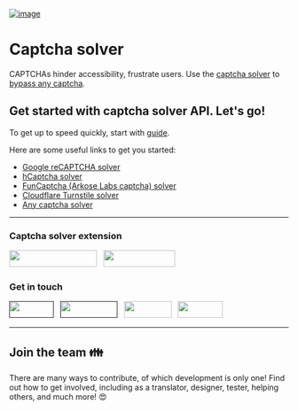 [![image](https://github.com/2captcha/.github/assets/38065632/e4513a13-ec2c-42ce-9438-5a889d26bad2)](https://2captcha.com)

# Captcha solver

CAPTCHAs hinder accessibility, frustrate users. Use the  [captcha solver](https://2captcha.com/) to [bypass any captcha](https://2captcha.com/p/break-captcha).


## Get started with captcha solver API. Let's go!

To get up to speed quickly, start with [guide]().

Here are some useful links to get you started:

* [Google reCAPTCHA solver](https://2captcha.com/p/bypass-recaptcha)
* [hCaptcha solver](https://2captcha.com/p/hcaptcha)
* [FunCaptcha (Arkose Labs captcha) solver](https://2captcha.com/p/funcaptcha)
* [Cloudflare Turnstile solver](https://2captcha.com/p/cloudflare-turnstile)
* [Any captcha solver](https://2captcha.com/p/break-captcha)

---
### Captcha solver extension

[<img src="https://github.com/2captcha/.github/assets/38065632/da65574f-566a-44a7-891d-b439b28397a2" width="158" height="30" />](https://chrome.google.com/webstore/detail/2captcha-solver/ifibfemgeogfhoebkmokieepdoobkbpo)  &nbsp;
[<img src="https://github.com/2captcha/.github/assets/38065632/c9c23e02-18ef-4fa6-bcf6-8c78229b557b" width="129" height="30" />](https://addons.mozilla.org/firefox/addon/2captcha-solver)

### Get in touch

[<img src="https://github.com/2captcha/.github/assets/38065632/d8bd5d7d-dc93-452d-9762-4090add4b295" width="80" height="30" />]()  &nbsp;
[<img src="https://github.com/2captcha/.github/assets/38065632/0f4e00ae-b419-4a3d-a3e8-360bf74af425" width="103" height="30" />]()  &nbsp;
[<img src="https://github.com/2captcha/.github/assets/38065632/b8d68ffd-14b6-4412-9e80-c092b580a1ee" width="86" height="30" />](https://twitter.com/2captcha)  &nbsp;
[<img src="https://github.com/2captcha/.github/assets/38065632/635a9f31-c60a-4003-be59-2270bd9ed29c" width="81" height="30" />](https://captchaforum.com/)



---

## Join the team 👪

There are many ways to contribute, of which development is only one! Find out how to get involved, including as a translator, designer, tester, helping others, and much more! 😍

